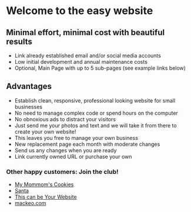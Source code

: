 # Welcome to the easy website

## Minimal effort, minimal cost with beautiful results

- Link already established email and/or social media accounts
- Low initial development and annual maintenance costs
- Optional, Main Page with up to 5 sub-pages (see example links below)

## Advantages
- Establish clean, responsive, professional looking website for small businesses
- No need to manage complex code or spend hours on the computer
- No obnoxious ads to distract your visitors
- Just send me your photos and text and we will take it from there to create your own website!
- This leaves you free to manage your own business
- New replacement page each month with moderate changes
- Send us any changes when you are ready
- Link currently owned URL or purchase your own

### Other happy customers: Join the club!

- [My Mommom's Cookies](https://mackeo.com/mmc/)
- [Santa](https://mackeo.com/santa/)
- [This can be Your Website](https://mackeo.com/yourwebsite/)
- [mackeo.com](https://mackeo.com/)


